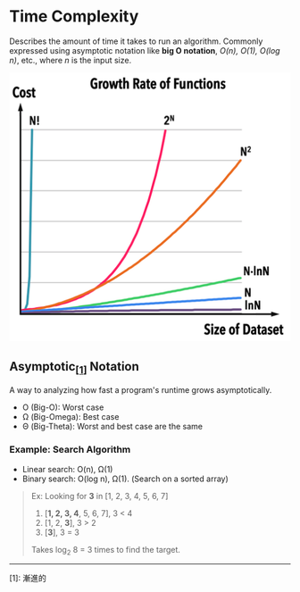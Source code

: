 # Time Complexity
Describes the amount of time it takes to run an algorithm. Commonly expressed using asymptotic notation like **big O notation**, *O(n), O(1), O(log n)*, etc., where *n* is the input size.

![Time Complexity](../images/time-complexity.png)

## Asymptotic<sub>[[1](#note1)]</sub> Notation
A way to analyzing how fast a program's runtime grows asymptotically.
- O (Big-O): Worst case
- Ω (Big-Omega): Best case
- Θ (Big-Theta): Worst and best case are the same

### Example: Search Algorithm
- Linear search: O(n), Ω(1)
- Binary search: O(log n), Ω(1). (Search on a sorted array)
> Ex: Looking for **3** in [1, 2, 3, 4, 5, 6, 7]  
>
>    1. [**1, 2, 3, 4**, 5, 6, 7],  3 < 4
>    2. [1, 2, **3**], 3 > 2
>    3. [**3**], 3 = 3
>
> Takes log<sub>2</sub> 8 = 3 times to find the target.

---

<span id="note1">[1]: 漸進的</span>
